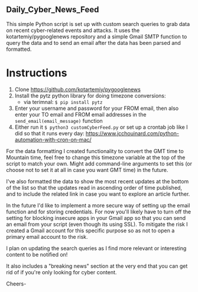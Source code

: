 ## Daily_Cyber_News_Feed
This simple Python script is set up with custom search queries to grab data on recent cyber-related events and attacks. It uses the kotartemiy/pygooglenews repository and a simple Gmail SMTP function to query the data and to send an email after the data has been parsed and formatted.

# Instructions

1. Clone https://github.com/kotartemiy/pygooglenews
2. Install the pytz python library for doing timezone conversions:
    * via terimnal: ```$ pip install pytz```
3. Enter your username and password for your FROM email, then also enter your TO email and FROM email addresses in the ```send_email(email_message)``` function
4. Either run it ```$ python3 customCyberFeed.py``` or set up a crontab job like I did so that it runs every day: https://www.jcchouinard.com/python-automation-with-cron-on-mac/

For the data formatting I created functionality to convert the GMT time to Mountain time, feel free to change this timezone variable at the top of the script to match your own. Might add command-line arguments to set this (or choose not to set it at all in case you want GMT time) in the future.

I've also formatted the data to show the most recent updates at the bottom of the list so that the updates read in ascending order of time published, and to include the related link in case you want to explore an article further.

In the future I'd like to implement a more secure way of setting up the email function and for storing credentials. For now you'll likely have to turn off the setting for blocking insecure apps in your Gmail app so that you can send an email from your script (even though its using SSL).
To mitigate the risk I created a Gmail account for this specific purpose so as not to open a primary email account to the risk.

I plan on updating the search queries as I find more relevant or interesting content to be notified on!

It also includes a "breaking news" section at the very end that you can get rid of if you're only looking for cyber content.

Cheers-
